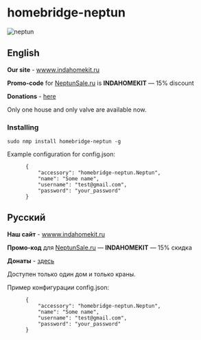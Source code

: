 # homebridge-neptun

![neptun](https://www.indahomekit.ru/wp-content/uploads/2019/12/neptunsale.jpg)

## English

**Our site** - [wwww.indahomekit.ru](www.indahomekit.ru)

**Promo-code** for [NeptunSale.ru](https://neptunsale.ru) is **INDAHOMEKIT** — 15% discount

**Donations** - [here](https://donate.stream/indahomekit)

Only one house and only valve are available now.

### Installing
```
sudo nmp install homebridge-neptun -g
```

Example configuration for config.json:
```
      {
          "accessory": "homebridge-neptun.Neptun",
          "name": "Some name",
          "username": "test@gmail.com",
          "password": "your_password"
      }
```
## Русский

**Наш сайт** - [wwww.indahomekit.ru](www.indahomekit.ru)

**Промо-код** для [NeptunSale.ru](https://neptunsale.ru) — **INDAHOMEKIT** — 15% скидка

**Донаты** - [здесь](https://donate.stream/indahomekit)

Доступен только один дом и только краны.

Пример конфигурации config.json:
```
      {
          "accessory": "homebridge-neptun.Neptun",
          "name": "Some name",
          "username": "test@gmail.com",
          "password": "your_password"
      }
```
